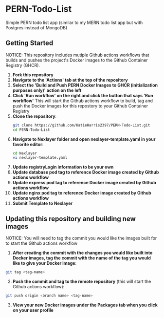 # PERN-Todo-List
Simple PERN todo list app (similar to my MERN todo list app but with Postgres instead of MongoDB)

## Getting Started

NOTICE: This repository includes mutiple Github actions workflows that builds and pushes the project's Docker images to the Github Container Registry (GHCR). 

1. **Fork this repository**
2. **Navigate to the 'Actions' tab at the top of the repository**
3. **Select the 'Build and Push PERN Docker Images to GHCR (initialization purposes only)' action on the left**
4. **Click 'Run workflow' on the right and click the button that says 'Run workflow'**
  This will start the Github actions workflow to build, tag and push the Docker images for this repostory to your Github Container Registry
5. **Clone the repository**:
   ```bash
   git clone https://github.com/KatieHarris2397/PERN-Todo-List.git
   cd PERN-Todo-List
   ```
6. **Navigate to Nexlayer folder and open nexlayer-template.yaml in your favorite editor**:
   ```bash
   cd Nexlayer
   vi nexlayer-template.yaml
   ```
7. **Update registryLogin information to be your own**
8. **Update database pod tag to reference Docker image created by Github actions workflow**
9. **Update express pod tag to reference Docker image created by Github actions workflow**
10. **Update nginx pod tag to reference Docker image created by Github actions workflow**
11. **Submit Template to Nexlayer**

## Updating this repository and building new images

NOTICE: You will need to tag the commit you would like the images built for to start the Github actions workflow

1. **After creating the commit with the changes you would like built into Docker images, tag the commit with the name of the tag you would like to give your Docker image**:
  ```bash
  git tag <tag-name>
  ```
2. **Push the commit and tag to the remote repository** (this will start the Github actions workflow):
  ```bash
  git push origin <branch name> <tag-name>
  ```
3. **View your new Docker images under the Packages tab when you click on your user profile**
